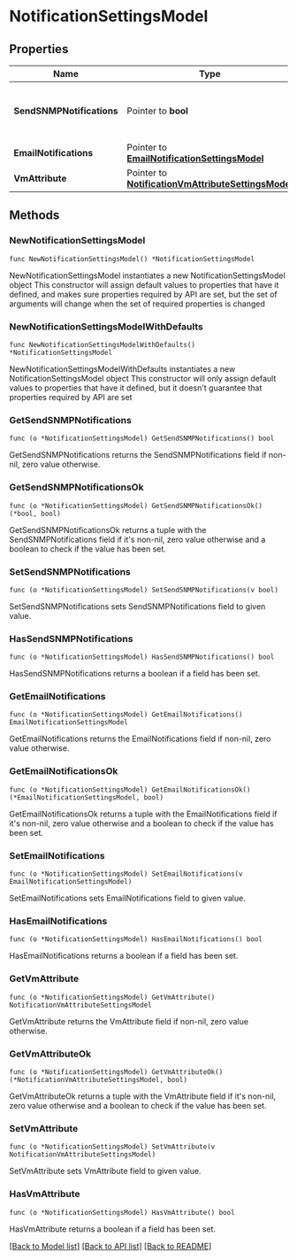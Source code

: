 # NotificationSettingsModel

## Properties

Name | Type | Description | Notes
------------ | ------------- | ------------- | -------------
**SendSNMPNotifications** | Pointer to **bool** | If *true*, SNMP notifications are enabled for this job. | [optional] 
**EmailNotifications** | Pointer to [**EmailNotificationSettingsModel**](EmailNotificationSettingsModel.md) |  | [optional] 
**VmAttribute** | Pointer to [**NotificationVmAttributeSettingsModel**](NotificationVmAttributeSettingsModel.md) |  | [optional] 

## Methods

### NewNotificationSettingsModel

`func NewNotificationSettingsModel() *NotificationSettingsModel`

NewNotificationSettingsModel instantiates a new NotificationSettingsModel object
This constructor will assign default values to properties that have it defined,
and makes sure properties required by API are set, but the set of arguments
will change when the set of required properties is changed

### NewNotificationSettingsModelWithDefaults

`func NewNotificationSettingsModelWithDefaults() *NotificationSettingsModel`

NewNotificationSettingsModelWithDefaults instantiates a new NotificationSettingsModel object
This constructor will only assign default values to properties that have it defined,
but it doesn't guarantee that properties required by API are set

### GetSendSNMPNotifications

`func (o *NotificationSettingsModel) GetSendSNMPNotifications() bool`

GetSendSNMPNotifications returns the SendSNMPNotifications field if non-nil, zero value otherwise.

### GetSendSNMPNotificationsOk

`func (o *NotificationSettingsModel) GetSendSNMPNotificationsOk() (*bool, bool)`

GetSendSNMPNotificationsOk returns a tuple with the SendSNMPNotifications field if it's non-nil, zero value otherwise
and a boolean to check if the value has been set.

### SetSendSNMPNotifications

`func (o *NotificationSettingsModel) SetSendSNMPNotifications(v bool)`

SetSendSNMPNotifications sets SendSNMPNotifications field to given value.

### HasSendSNMPNotifications

`func (o *NotificationSettingsModel) HasSendSNMPNotifications() bool`

HasSendSNMPNotifications returns a boolean if a field has been set.

### GetEmailNotifications

`func (o *NotificationSettingsModel) GetEmailNotifications() EmailNotificationSettingsModel`

GetEmailNotifications returns the EmailNotifications field if non-nil, zero value otherwise.

### GetEmailNotificationsOk

`func (o *NotificationSettingsModel) GetEmailNotificationsOk() (*EmailNotificationSettingsModel, bool)`

GetEmailNotificationsOk returns a tuple with the EmailNotifications field if it's non-nil, zero value otherwise
and a boolean to check if the value has been set.

### SetEmailNotifications

`func (o *NotificationSettingsModel) SetEmailNotifications(v EmailNotificationSettingsModel)`

SetEmailNotifications sets EmailNotifications field to given value.

### HasEmailNotifications

`func (o *NotificationSettingsModel) HasEmailNotifications() bool`

HasEmailNotifications returns a boolean if a field has been set.

### GetVmAttribute

`func (o *NotificationSettingsModel) GetVmAttribute() NotificationVmAttributeSettingsModel`

GetVmAttribute returns the VmAttribute field if non-nil, zero value otherwise.

### GetVmAttributeOk

`func (o *NotificationSettingsModel) GetVmAttributeOk() (*NotificationVmAttributeSettingsModel, bool)`

GetVmAttributeOk returns a tuple with the VmAttribute field if it's non-nil, zero value otherwise
and a boolean to check if the value has been set.

### SetVmAttribute

`func (o *NotificationSettingsModel) SetVmAttribute(v NotificationVmAttributeSettingsModel)`

SetVmAttribute sets VmAttribute field to given value.

### HasVmAttribute

`func (o *NotificationSettingsModel) HasVmAttribute() bool`

HasVmAttribute returns a boolean if a field has been set.


[[Back to Model list]](../README.md#documentation-for-models) [[Back to API list]](../README.md#documentation-for-api-endpoints) [[Back to README]](../README.md)


